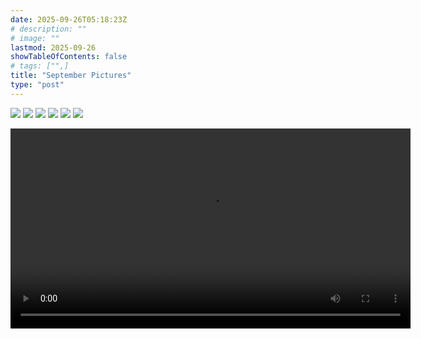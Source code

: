 ```yaml
---
date: 2025-09-26T05:18:23Z
# description: ""
# image: ""
lastmod: 2025-09-26
showTableOfContents: false
# tags: ["",]
title: "September Pictures"
type: "post"
---
```


![](https://zulu.hallotron.fyi/blogMedia/photos/September/optimized/DSCF2260.JPG)
![](https://zulu.hallotron.fyi/blogMedia/photos/September/optimized/DSCF2451.JPG)
![](https://zulu.hallotron.fyi/blogMedia/photos/September/optimized/image.png)
![](https://zulu.hallotron.fyi/blogMedia/photos/September/optimized/kaczk3.png)
![](https://zulu.hallotron.fyi/blogMedia/photos/September/optimized/kaczka.png)
![](https://zulu.hallotron.fyi/blogMedia/photos/September/optimized/kaczka2.png)


<video controls  width="640">
  <source src="https://zulu.hallotron.fyi/blogMedia/photos/September/stabilized.mp4" type="video/mp4">
  Your browser does not support the video tag.
</video>



